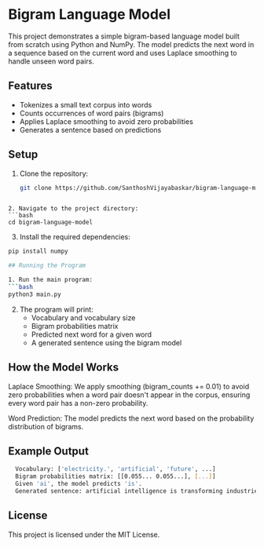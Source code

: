 # Bigram Language Model

This project demonstrates a simple bigram-based language model built from scratch using Python and NumPy. The model predicts the next word in a sequence based on the current word and uses Laplace smoothing to handle unseen word pairs.

## Features
- Tokenizes a small text corpus into words
- Counts occurrences of word pairs (bigrams)
- Applies Laplace smoothing to avoid zero probabilities
- Generates a sentence based on predictions

## Setup

1. Clone the repository:
   ```bash
   git clone https://github.com/SanthoshVijayabaskar/bigram-language-model.git
  ```

2. Navigate to the project directory:
  ```bash
  cd bigram-language-model
```

3. Install the required dependencies:
  ```bash
  pip install numpy

## Running the Program

1. Run the main program:
  ```bash
  python3 main.py
```

2. The program will print:
    - Vocabulary and vocabulary size
    - Bigram probabilities matrix
    - Predicted next word for a given word
    - A generated sentence using the bigram model

## How the Model Works
Laplace Smoothing: We apply smoothing (bigram_counts += 0.01) to avoid zero probabilities when a word pair doesn't appear in the corpus, ensuring every word pair has a non-zero probability.

Word Prediction: The model predicts the next word based on the probability distribution of bigrams.

## Example Output
```bash
  Vocabulary: ['electricity.', 'artificial', 'future', ...]
  Bigram probabilities matrix: [[0.055... 0.055...], [...]]
  Given 'ai', the model predicts 'is'.
  Generated sentence: artificial intelligence is transforming industries...
```

## License
This project is licensed under the MIT License.

